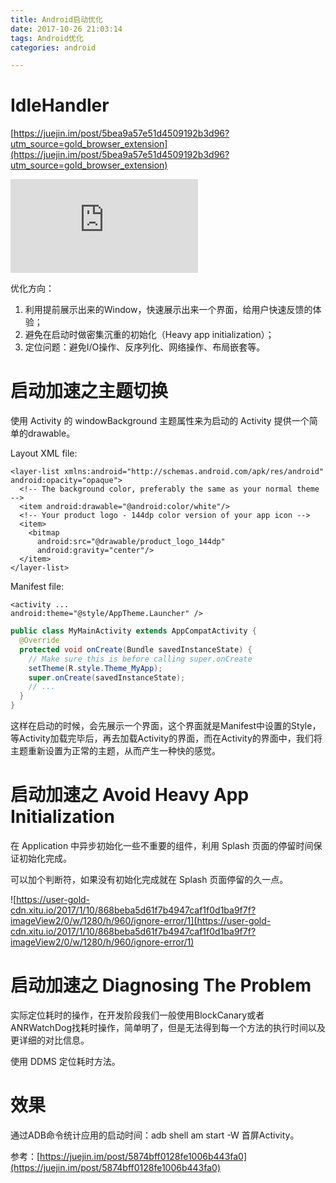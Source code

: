 ```yaml
---
title: Android启动优化
date: 2017-10-26 21:03:14
tags: Android优化
categories: android

---
```


# IdleHandler

[https://juejin.im/post/5bea9a57e51d4509192b3d96?utm_source=gold_browser_extension](https://juejin.im/post/5bea9a57e51d4509192b3d96?utm_source=gold_browser_extension)



![关于启动优化的官方教程](https://developer.android.com/topic/performance/launch-time.html)

优化方向：

1. 利用提前展示出来的Window，快速展示出来一个界面，给用户快速反馈的体验；
2. 避免在启动时做密集沉重的初始化（Heavy app initialization）；
3. 定位问题：避免I/O操作、反序列化、网络操作、布局嵌套等。

<!--more-->

# 启动加速之主题切换

使用 Activity 的 windowBackground 主题属性来为启动的 Activity 提供一个简单的drawable。

Layout XML file:

```
<layer-list xmlns:android="http://schemas.android.com/apk/res/android" android:opacity="opaque">
  <!-- The background color, preferably the same as your normal theme -->
  <item android:drawable="@android:color/white"/>
  <!-- Your product logo - 144dp color version of your app icon -->
  <item>
    <bitmap
      android:src="@drawable/product_logo_144dp"
      android:gravity="center"/>
  </item>
</layer-list>
```

Manifest file:

```
<activity ...
android:theme="@style/AppTheme.Launcher" />
```

```java
public class MyMainActivity extends AppCompatActivity {
  @Override
  protected void onCreate(Bundle savedInstanceState) {
    // Make sure this is before calling super.onCreate
    setTheme(R.style.Theme_MyApp);
    super.onCreate(savedInstanceState);
    // ...
  }
}
```

这样在启动的时候，会先展示一个界面，这个界面就是Manifest中设置的Style，等Activity加载完毕后，再去加载Activity的界面，而在Activity的界面中，我们将主题重新设置为正常的主题，从而产生一种快的感觉。

# 启动加速之 Avoid Heavy App Initialization

在 Application 中异步初始化一些不重要的组件，利用 Splash 页面的停留时间保证初始化完成。

可以加个判断符，如果没有初始化完成就在 Splash 页面停留的久一点。

![https://user-gold-cdn.xitu.io/2017/1/10/868beba5d61f7b4947caf1f0d1ba9f7f?imageView2/0/w/1280/h/960/ignore-error/1](https://user-gold-cdn.xitu.io/2017/1/10/868beba5d61f7b4947caf1f0d1ba9f7f?imageView2/0/w/1280/h/960/ignore-error/1)


# 启动加速之 Diagnosing The Problem

实际定位耗时的操作，在开发阶段我们一般使用BlockCanary或者ANRWatchDog找耗时操作，简单明了，但是无法得到每一个方法的执行时间以及更详细的对比信息。

使用 DDMS 定位耗时方法。

# 效果

通过ADB命令统计应用的启动时间：adb shell am start -W 首屏Activity。

参考：[https://juejin.im/post/5874bff0128fe1006b443fa0](https://juejin.im/post/5874bff0128fe1006b443fa0)